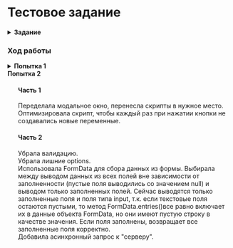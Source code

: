 <!DOCTYPE html>
<html>
<head>
    <meta charset="UTF-8">
</head>
<body>
<div class="main-content">
    <h1>Тестовое задание</h1>
    <div class="about-repository">
        <details>
            <summary>
                <b>Задание</b>
            </summary>
            <ul>
<p>
<b>Верстка</b><br>
✅1.1 Сделать HTML страницу с тэгами title "Тест", заполнить тэг meta
description lorem ipsum
✅1.2 Подключить к странице jQuery и Bootstrap актуальной версии из веб
репозитория<br>
✅1.3 Сверстать следующую структуру<br>
блок во всю ширину страницы
под ним 3 блока равного размера, расположенных на одном уровне по горизонтали
под ними 2 блока шириной в соотношении 1 к 2 на одном уровне по горизонтали<br>
✅1.4 В мобильной версии в вертикальном положении все блоки должны
показываться один над другим и по ширине быть 100%.<br>
✅1.5 Добавить в нижние блоки кнопки в стилистике Bootstrap. В меньший
блок добавить кнопку "Кнопка 1" желтого цвета. В больший блок - кнопку
"Кнопка 2" зеленого цвета.<br>
✅1.6 Сделать средствами CSS всем блокам рамки черного цвета. У среднего
блока во втором ряду сделать рамку пунктиром. Ширина рамок - 1
пиксель.<br>
✅1.7 Покрасить средние 3 блока в разные цвета на выбор средствами CSS.<br>
✅1.8 В верхнем блоке сделать заголовок H1 с надписью<br>

<b>Программирование JS</b><br>
✅2.1 В тестовом файле из задания один сделать, чтобы при нажатии кнопки
"Кнопка 1" скрывался блок с заголовком. При повторном нажатии блок
должен появляться.<br>
✅ 2.2 При нажатии кнопки "Кнопка 2" средний блок во втором ряду должен
меняться местами с левым блоком. При повторном нажатии - возвращаться
на прежнее место.<br>
✅2.3 Сделать, чтобы при открытии страницы появлялось модальное окно с
надписью "Привет, мир".<br>
✅2.4 Сделать в отдельном файле форму с 5 выпадающими списками и 2
полями для ручного ввода информации. Списки должны содержать цифры от
1 до 5. Также нужна кнопка для отправки формы.<br>
✅2.5 Сделать формирование JSON-структуры из данных формы. Выводить ее
на экран под формой. Отправка формы не должна перезагружать страницу.<br>
❓2.6 Форма должна отправлять асинхронный GET-запрос к абстрактному
обработчику на том же сервере (в той же папке). В случае, если данные
дошли, надо получать ответ. Можно выводить его через alert.<br>

</p>

</ul>
        </details>
</div>
<div class = "content">
        <h3>Ход работы</h3>
        <details>
        <summary>
                <b>Попытка 1</b>
            </summary>
        <ul>
                <h4>Часть 1</h4>
            <ul>
                <p>
Сюда входят задания с 1.1 по 2.3. (директория "part-one") - верстка структуры с заголовком и несколькими блоками разных цветов . Во втором ряду блоки, которые меняются местами при нажатии на кнопки.<br>
Модальное окно появляется при загрузке страницы, закрывается при нажатии на esc, при клике на фон и при клике на кнопку закрытия. <br>
Сложность возникла при необходимости добавить рамки не с помощью Bootstrap, а на чистом CSS, не допустив при этом появления двойных рамок у ячеек. <br>
Функциональность написана сначала на JS, затем скрипт продублирован на JQuery. JQuery ранее не использовала.
                </p>
            </ul>
        </ul>
 <ul>
                <h4>Часть 2</h4>
            <ul>
                <p>
Задания 2.4. - 2.6 - работа с формой.<br>
Все файлы задания лежат в директории <b>"form"</b>.<br>
Первоначально верстка сделана с использованием Bootstrap (файл form-bootstrap.html), затем продублирована на HTML/CSS (form.html).
Валидация и взаимодействие с формой описаны в файле "form-script.js" и (по идее) скрипт должен работать при открытии обеих версий формы.
JSON с данными формы выводится под формой. <br>
Главная сложность возникла с заданием 2.6, была сделана попытка отправлять и получать данные на сервер, но из-за отсутствия опыта работы с backend в целом и в частности php не удалось написать серверный сценарий, который будет обрабатывать и как-то отдавать данные обратно в html.<br>
                </p>
            </ul>
        </ul>
        </details>
        <summary>
                <b>Попытка 2</b>
            </summary>
            <ul>
            <h4>Часть 1</h4>
            <p>
            Переделала модальное окно, перенесла скрипты в нужное место. <br>
            Оптимизировала скрипт, чтобы каждый раз при нажатии кнопки не создавались новые переменные. <br>
            </p>
            <h4>Часть 2</h4>
            <p>
            Убрала валидацию.<br>
            Убрала лишние options.<br>
            Использовала FormData для сбора данных из формы. Выбирала между выводом данных из всех полей вне зависимости от заполненности (пустые поля выводились со значением null) и выводом только заполненных полей. Сейчас выводятся только заполненные поля и поля типа input, т.к. если текстовые поля остаются пустыми, то метод FormData.entries()все равно включает их в данные объекта FormData, но они имеют пустую строку в качестве значения. Если поля заполнены, возвращает все заполненные поля корректно. <br>
            Добавила асинхронный запрос к "серверу".<br>
            </p>
            </ul>

</div>
</div>
</body>
</html>

